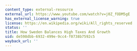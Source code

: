 ```yaml
---
content_type: external-resource
external_url: https://www.youtube.com/watch?v=j0Z_fODM5gE
has_external_license_warning: true
license: https://en.wikipedia.org/wiki/All_rights_reserved
status: ''
title: How Sweden Balances High Taxes And Growth
uid: de598dbb-6932-499e-9cc4-f0738b7592c5
wayback_url: ''
---
```

